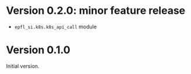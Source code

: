 # Version 0.2.0: minor feature release

- `epfl_si.k8s.k8s_api_call` module

# Version 0.1.0

Initial version.
